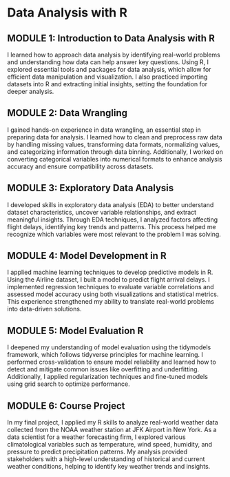 <h1>Data Analysis with R
<h2>MODULE 1: Introduction to Data Analysis with R</h2>
I learned how to approach data analysis by identifying real-world problems and understanding how data can help answer key questions. Using R, I explored essential tools and packages for data analysis, which allow for efficient data manipulation and visualization. I also practiced importing datasets into R and extracting initial insights, setting the foundation for deeper analysis.
 
<h2>MODULE 2: Data Wrangling</h2>
I gained hands-on experience in data wrangling, an essential step in preparing data for analysis. I learned how to clean and preprocess raw data by handling missing values, transforming data formats, normalizing values, and categorizing information through data binning. Additionally, I worked on converting categorical variables into numerical formats to enhance analysis accuracy and ensure compatibility across datasets.

<h2>MODULE 3: Exploratory Data Analysis</h2>
I developed skills in exploratory data analysis (EDA) to better understand dataset characteristics, uncover variable relationships, and extract meaningful insights. Through EDA techniques, I analyzed factors affecting flight delays, identifying key trends and patterns. This process helped me recognize which variables were most relevant to the problem I was solving.

<h2>MODULE 4: Model Development in R</h2>
I applied machine learning techniques to develop predictive models in R. Using the Airline dataset, I built a model to predict flight arrival delays. I implemented regression techniques to evaluate variable correlations and assessed model accuracy using both visualizations and statistical metrics. This experience strengthened my ability to translate real-world problems into data-driven solutions.

<h2>MODULE 5: Model Evaluation R</h2>
I deepened my understanding of model evaluation using the tidymodels framework, which follows tidyverse principles for machine learning. I performed cross-validation to ensure model reliability and learned how to detect and mitigate common issues like overfitting and underfitting. Additionally, I applied regularization techniques and fine-tuned models using grid search to optimize performance.

<h2>MODULE 6: Course Project</h2>
In my final project, I applied my R skills to analyze real-world weather data collected from the NOAA weather station at JFK Airport in New York. As a data scientist for a weather forecasting firm, I explored various climatological variables such as temperature, wind speed, humidity, and pressure to predict precipitation patterns. My analysis provided stakeholders with a high-level understanding of historical and current weather conditions, helping to identify key weather trends and insights.
